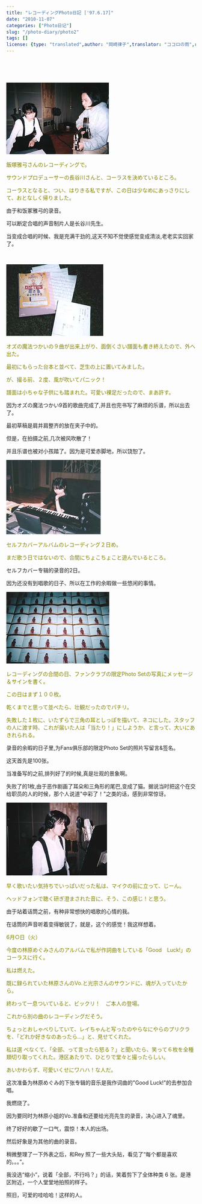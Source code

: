 ```yaml
---
title: "レコーディングPhoto日記 ['97.6.17]"
date: "2010-11-07"
categories: ["Photo日记"]
slug: "/photo-diary/photo2"
tags: []
license: {type: "translated",author: "岡崎律子",translator: "ココロの雨",reproduced-url: "http://www.ne.jp/asahi/okazaki/book/photo/photo2.html",reproduced-website: "岡崎律子Book"}
---
```


 

 

<span style="color: #808000;"><a href="./images/rec4b.jpg"><img class="alignnone size-full wp-image-410" title="rec4b" src="./images/rec4b.jpg" alt="" width="273" height="190"></a></span>

<span style="color: #808000;">飯塚雅弓さんのレコーディングで。</span>

<span style="color: #808000;">サウンドプロデューサーの長谷川さんと、コーラスを決めているところ。</span>

<span style="color: #808000;">コーラスとなると、つい、はりきる私ですが、この日は少なめにあっさりにして、おとなしく帰りました。</span>

由于和饭冢雅弓的录音。

可以断定合唱的声音制片人是长谷川先生。

当变成合唱的时候、我是充满干劲的,这天不知不觉使感觉变成清淡,老老实实回家了。

 

 <span style="color: #808000;"><a href="./images/rec1.jpg"><img title="rec5" src="./images/rec5.jpg" alt="" width="258" height="190"> </a></span> 

<span style="color: #808000;">オズの魔法つかいの９曲が出来上がり、面倒くさい譜面も書き終えたので、外へ出た。</span>

<span style="color: #808000;">最初にもらった台本と並べて、芝生の上に置いてみました。</span>

<span style="color: #808000;">が、撮る前、２度、風が吹いてパニック！</span>

<span style="color: #808000;">譜面は小ちゃな子供にも踏まれた。可愛い裸足だったので、まあ許す。</span>

因为オズの魔法つかい9首的歌曲完成了,并且也完书写了麻烦的乐谱，所以出去了。

最初草稿是肩并肩整齐的放在夹子中的。

但是，在拍摄之前,几次被风吹散了！

并且乐谱也被对小孩踏了。因为是可爱赤脚地，所以饶恕了。

 [![](./images/rec1.jpg "rec1")](./images/rec3.jpg) 

<span style="color: #808000;">セルフカバーアルバムのレコーディング２日め。</span>

<span style="color: #808000;">まだ歌う日ではないので、合間にちょこちょこと遊んでいるところ。</span>

セルフカバー专辑的录音的2日。

因为还没有到唱歌的日子、所以在工作的余暇做一些悠闲的事情。

![](./images/rec3.jpg "rec3")

<span style="color: #808000;">レコーディングの合間の日、ファンクラブの限定Photo Setの写真にメッセージ＆サインを書く。</span>

<span style="color: #808000;">この日はまず１００枚。</span>

<span style="color: #808000;">乾くまでと思って並べたら、壮観だったのでパチリ。</span>

<span style="color: #808000;">失敗した１枚に、いたずらで三角の耳としっぽを描いて、ネコにした。スタッフの人に渡す時、これが届いた人は「当たり！」にしようか、と言って、大いにあきれられる。</span>

录音的余暇的日子里,为Fans俱乐部的限定Photo Set的照片写留言&签名。

这天首先是100张。

当准备写的之前,排列好了的时候,真是壮观的景象啊。

失败了的1枚,由于恶作剧画了耳朵和三角形的尾巴,变成了猫。据说当时把这个在交给职员的人的时候，那个人说道"中彩了！"之类的话，感到非常惊讶。

[![](./images/rec2.jpg "rec2")](./images/rec2.jpg)

<span style="color: #808000;">早く歌いたい気持ちでいっぱいだった私は、マイクの前に立って、じーん。</span>

<span style="color: #808000;">ヘッドフォンで聴く研ぎ澄まされた音に、そう、この感じ！と思う。</span>

由于站着话筒之前，有种非常想快的唱歌的心情的我。

在话筒的声音听着变得敏锐了，就是，这个的感觉！我这样想着。

<span style="color: #808000;">6月○日（火）</span>

<span style="color: #808000;">今度の林原めぐみさんのアルバムで私が作詞曲をしている「Good　Luck!」のコーラスに行く。</span>

<span style="color: #808000;">私は燃えた。</span>

<span style="color: #808000;">既に録られていた林原さんのVo.と光宗さんのサウンドに、魂が入っていたから。</span>

<span style="color: #808000;">終わって一息ついていると、ビックリ！　ご本人の登場。</span>

<span style="color: #808000;">これから別の曲のレコーディングだそう。</span>

<span style="color: #808000;">ちょっとおしゃべりしていて、レイちゃんと写ったのやらなにやらのプリクラを、「どれか好きなのあったら...」と、見せてくれた。</span>

<span style="color: #808000;">私は選 べなくて、「全部、って言ったら怒る？」と聞いたら、笑って６枚を全種類切り取ってくれた。港区あたりで、ひとりで堂々と撮ったらしい。</span>

<span style="color: #808000;">あいかわらず、可愛いくせにワハハ！な人だ。</span>

这次准备为林原めぐみ的下张专辑的音乐是我作词曲的"Good Luck!"的去参加合唱。

我燃烧了。

因为要同时为林原小姐的Vo.准备和还要给光亮先生的录音，决心进入了魂里。

终了好好的歇了一口气，震惊！本人的出场。

然后好象是为其他的曲的录音。

稍微整理了一下外表之后，和Rey 照了一些大头贴，看见了“每个都是喜欢的。。。”。

我没选“缩小”，说着「全部，不行吗？」的话，笑着剪下了全体种类 6 张。是港区附近，一个人堂堂地拍照的样子。

照旧，可爱的哇哈哈！这样的人。
